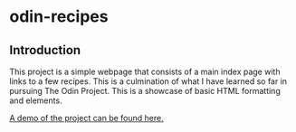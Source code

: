 # odin-recipes

## Introduction

This project is a simple webpage that consists of a main index page with links to a few recipes. This is a culmination of what I have learned so far in pursuing The Odin Project. This is a showcase of basic HTML formatting and elements.

[A demo of the project can be found here.](https://ejiden.github.io/odin-recipes/)